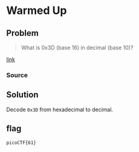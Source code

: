 # Warmed Up
## Problem
> What is 0x3D (base 16) in decimal (base 10)?

[link](https://play.picoctf.org/practice/challenge/58)
### Source
## Solution
Decode `0x3D` from hexadecimal to decimal.
## flag
`picoCTF{61}`